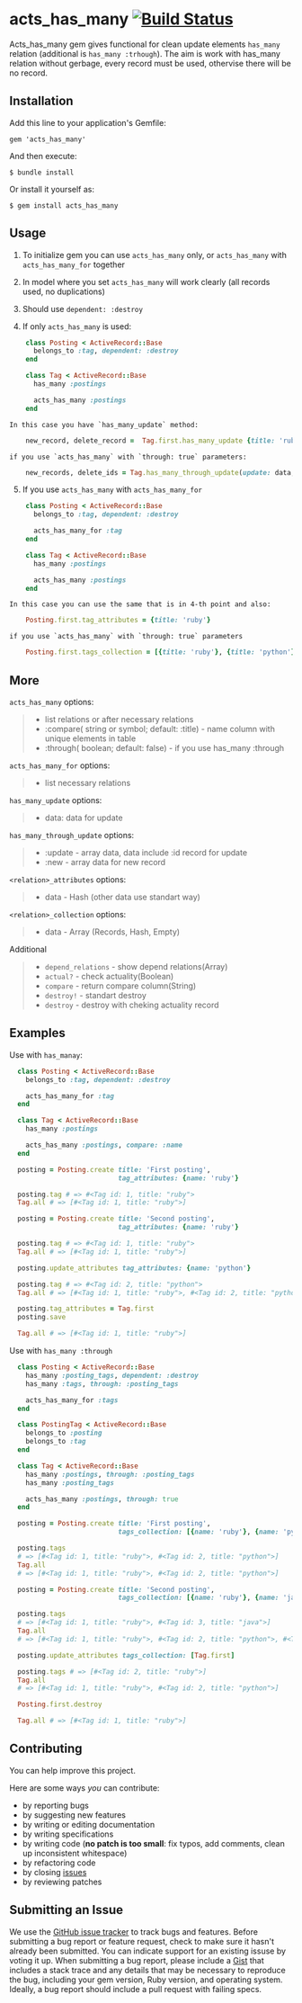 # acts_has_many [![Build Status](https://travis-ci.org/igor04/acts_has_many.png?branch=master)](https://travis-ci.org/igor04/acts_has_many)

Acts_has_many gem gives functional for clean update elements `has_many` relation
(additional is `has_many :trhough`). The aim is work with has_many relation without gerbage,
every record must be used, othervise there will be no record.

## Installation

Add this line to your application's Gemfile:

    gem 'acts_has_many'

And then execute:

    $ bundle install

Or install it yourself as:

    $ gem install acts_has_many

## Usage
1. To initialize gem you can use `acts_has_many` only, or `acts_has_many` with `acts_has_many_for` together
2. In model where you set `acts_has_many` will work clearly (all records used, no duplications)
3. Should use `dependent: :destroy`

4. If only `acts_has_many` is used:
```ruby
    class Posting < ActiveRecord::Base
      belongs_to :tag, dependent: :destroy
    end

    class Tag < ActiveRecord::Base
      has_many :postings

      acts_has_many :postings
    end
```
    In this case you have `has_many_update` method:
```ruby
    new_record, delete_record =  Tag.first.has_many_update {title: 'ruby'}
```
    if you use `acts_has_many` with `through: true` parameters:
```ruby
    new_records, delete_ids = Tag.has_many_through_update(update: data, new: date)
```

5. If you use `acts_has_many` with `acts_has_many_for`
```ruby
    class Posting < ActiveRecord::Base
      belongs_to :tag, dependent: :destroy

      acts_has_many_for :tag
    end

    class Tag < ActiveRecord::Base
      has_many :postings

      acts_has_many :postings
    end
```
    In this case you can use the same that is in 4-th point and also:
```ruby
    Posting.first.tag_attributes = {title: 'ruby'}
```
    if you use `acts_has_many` with `through: true` parameters
```ruby
    Posting.first.tags_collection = [{title: 'ruby'}, {title: 'python'}]
```

More
----
   `acts_has_many` options:
   >* list relations or after necessary relations
   >* :compare( string or symbol; default: :title) - name column with unique elements in table
   >* :through( boolean; default: false) - if you use has_many :through

   `acts_has_many_for` options:
   >* list necessary relations

  `has_many_update` options:
   >*   data: data for update

   `has_many_through_update` options:
   >* :update - array data, data include :id record for update
   >* :new    - array data for new record

  `<relation>_attributes` options:
  >* data - Hash (other data use standart way)

  `<relation>_collection` options:
  >* data - Array (Records, Hash, Empty)

  Additional
  >* `depend_relations` - show depend relations(Array)
  >* `actual?`  - check actuality(Boolean)
  >* `compare`  - return compare column(String)
  >* `destroy!` - standart destroy
  >* `destroy`  - destroy with cheking actuality record

Examples
--------
Use with `has_manay`:
```ruby
  class Posting < ActiveRecord::Base
    belongs_to :tag, dependent: :destroy

    acts_has_many_for :tag
  end

  class Tag < ActiveRecord::Base
    has_many :postings

    acts_has_many :postings, compare: :name
  end

  posting = Posting.create title: 'First posting',
                           tag_attributes: {name: 'ruby'}

  posting.tag # => #<Tag id: 1, title: "ruby">
  Tag.all # => [#<Tag id: 1, title: "ruby">]

  posting = Posting.create title: 'Second posting',
                           tag_attributes: {name: 'ruby'}

  posting.tag # => #<Tag id: 1, title: "ruby">
  Tag.all # => [#<Tag id: 1, title: "ruby">]

  posting.update_attributes tag_attributes: {name: 'python'}

  posting.tag # => #<Tag id: 2, title: "python">
  Tag.all # => [#<Tag id: 1, title: "ruby">, #<Tag id: 2, title: "python">]

  posting.tag_attributes = Tag.first
  posting.save

  Tag.all # => [#<Tag id: 1, title: "ruby">]
```
Use with `has_many :through`
```ruby
  class Posting < ActiveRecord::Base
    has_many :posting_tags, dependent: :destroy
    has_many :tags, through: :posting_tags

    acts_has_many_for :tags
  end

  class PostingTag < ActiveRecord::Base
    belongs_to :posting
    belongs_to :tag
  end

  class Tag < ActiveRecord::Base
    has_many :postings, through: :posting_tags
    has_many :posting_tags

    acts_has_many :postings, through: true
  end

  posting = Posting.create title: 'First posting',
                           tags_collection: [{name: 'ruby'}, {name: 'python'}]

  posting.tags
  # => [#<Tag id: 1, title: "ruby">, #<Tag id: 2, title: "python">]
  Tag.all
  # => [#<Tag id: 1, title: "ruby">, #<Tag id: 2, title: "python">]

  posting = Posting.create title: 'Second posting',
                           tags_collection: [{name: 'ruby'}, {name: 'java'}]

  posting.tags
  # => [#<Tag id: 1, title: "ruby">, #<Tag id: 3, title: "java">]
  Tag.all
  # => [#<Tag id: 1, title: "ruby">, #<Tag id: 2, title: "python">, #<Tag id: 3, title: "java">]

  posting.update_attributes tags_collection: [Tag.first]

  posting.tags # => [#<Tag id: 2, title: "ruby">]
  Tag.all
  # => [#<Tag id: 1, title: "ruby">, #<Tag id: 2, title: "python">]

  Posting.first.destroy

  Tag.all # => [#<Tag id: 1, title: "ruby">]
```

Contributing
------------
You can help improve this project.

Here are some ways *you* can contribute:

* by reporting bugs
* by suggesting new features
* by writing or editing documentation
* by writing specifications
* by writing code (**no patch is too small**: fix typos, add comments, clean up inconsistent whitespace)
* by refactoring code
* by closing [issues](https://github.com/igor04/acts_has_many/issues)
* by reviewing patches


Submitting an Issue
-------------------
We use the [GitHub issue tracker](https://github.com/igor04/acts_has_many/issues) to track bugs and
features. Before submitting a bug report or feature request, check to make sure it hasn't already
been submitted. You can indicate support for an existing issuse by voting it up. When submitting a
bug report, please include a [Gist](http://gist.github.com/) that includes a stack trace and any
details that may be necessary to reproduce the bug, including your gem version, Ruby version, and
operating system. Ideally, a bug report should include a pull request with failing specs.
